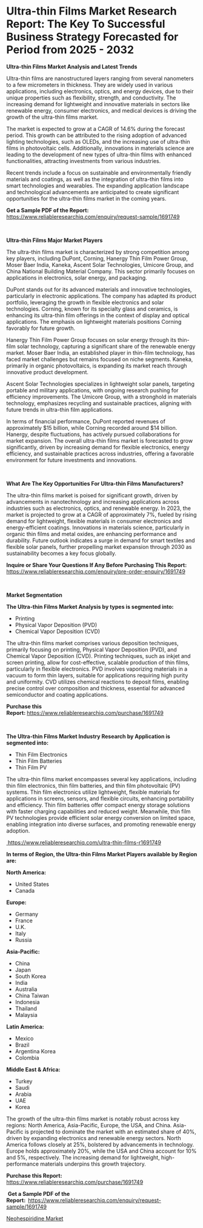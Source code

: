 <p><h1>Ultra-thin Films Market Research Report: The Key To Successful Business Strategy Forecasted for Period from 2025 - 2032</h1></p><p><strong>Ultra-thin Films Market Analysis and Latest Trends</strong></p>
<p><p>Ultra-thin films are nanostructured layers ranging from several nanometers to a few micrometers in thickness. They are widely used in various applications, including electronics, optics, and energy devices, due to their unique properties such as flexibility, strength, and conductivity. The increasing demand for lightweight and innovative materials in sectors like renewable energy, consumer electronics, and medical devices is driving the growth of the ultra-thin films market.</p><p>The market is expected to grow at a CAGR of 14.6% during the forecast period. This growth can be attributed to the rising adoption of advanced lighting technologies, such as OLEDs, and the increasing use of ultra-thin films in photovoltaic cells. Additionally, innovations in materials science are leading to the development of new types of ultra-thin films with enhanced functionalities, attracting investments from various industries.</p><p>Recent trends include a focus on sustainable and environmentally friendly materials and coatings, as well as the integration of ultra-thin films into smart technologies and wearables. The expanding application landscape and technological advancements are anticipated to create significant opportunities for the ultra-thin films market in the coming years.</p></p>
<p><strong>Get a Sample PDF of the Report:&nbsp;</strong> <a href="https://www.reliableresearchiq.com/enquiry/request-sample/1691749?utm_campaign=2739&utm_medium=2&utm_source=Github&utm_content=ia&utm_term=27032025&utm_id=ultra-thin-films">https://www.reliableresearchiq.com/enquiry/request-sample/1691749</a></p>
<p>&nbsp;</p>
<p><strong>Ultra-thin Films Major Market Players</strong></p>
<p><p>The ultra-thin films market is characterized by strong competition among key players, including DuPont, Corning, Hanergy Thin Film Power Group, Moser Baer India, Kaneka, Ascent Solar Technologies, Umicore Group, and China National Building Material Company. This sector primarily focuses on applications in electronics, solar energy, and packaging.</p><p>DuPont stands out for its advanced materials and innovative technologies, particularly in electronic applications. The company has adapted its product portfolio, leveraging the growth in flexible electronics and solar technologies. Corning, known for its specialty glass and ceramics, is enhancing its ultra-thin film offerings in the context of display and optical applications. The emphasis on lightweight materials positions Corning favorably for future growth.</p><p>Hanergy Thin Film Power Group focuses on solar energy through its thin-film solar technology, capturing a significant share of the renewable energy market. Moser Baer India, an established player in thin-film technology, has faced market challenges but remains focused on niche segments. Kaneka, primarily in organic photovoltaics, is expanding its market reach through innovative product development.</p><p>Ascent Solar Technologies specializes in lightweight solar panels, targeting portable and military applications, with ongoing research pushing for efficiency improvements. The Umicore Group, with a stronghold in materials technology, emphasizes recycling and sustainable practices, aligning with future trends in ultra-thin film applications.</p><p>In terms of financial performance, DuPont reported revenues of approximately $15 billion, while Corning recorded around $14 billion. Hanergy, despite fluctuations, has actively pursued collaborations for market expansion. The overall ultra-thin films market is forecasted to grow significantly, driven by increasing demand for flexible electronics, energy efficiency, and sustainable practices across industries, offering a favorable environment for future investments and innovations.</p></p>
<p>&nbsp;</p>
<p><strong>What Are The Key Opportunities For Ultra-thin Films Manufacturers?</strong></p>
<p><p>The ultra-thin films market is poised for significant growth, driven by advancements in nanotechnology and increasing applications across industries such as electronics, optics, and renewable energy. In 2023, the market is projected to grow at a CAGR of approximately 7%, fueled by rising demand for lightweight, flexible materials in consumer electronics and energy-efficient coatings. Innovations in materials science, particularly in organic thin films and metal oxides, are enhancing performance and durability. Future outlook indicates a surge in demand for smart textiles and flexible solar panels, further propelling market expansion through 2030 as sustainability becomes a key focus globally.</p></p>
<p><strong>Inquire or Share Your Questions If Any Before Purchasing This Report:</strong> <a href="https://www.reliableresearchiq.com/enquiry/pre-order-enquiry/1691749?utm_campaign=2739&utm_medium=2&utm_source=Github&utm_content=ia&utm_term=27032025&utm_id=ultra-thin-films">https://www.reliableresearchiq.com/enquiry/pre-order-enquiry/1691749</a></p>
<p>&nbsp;</p>
<p><strong>Market Segmentation</strong></p>
<p><strong>The Ultra-thin Films Market Analysis by types is segmented into:</strong></p>
<p><ul><li>Printing</li><li>Physical Vapor Deposition (PVD)</li><li>Chemical Vapor Deposition (CVD)</li></ul></p>
<p><p>The ultra-thin films market comprises various deposition techniques, primarily focusing on printing, Physical Vapor Deposition (PVD), and Chemical Vapor Deposition (CVD). Printing techniques, such as inkjet and screen printing, allow for cost-effective, scalable production of thin films, particularly in flexible electronics. PVD involves vaporizing materials in a vacuum to form thin layers, suitable for applications requiring high purity and uniformity. CVD utilizes chemical reactions to deposit films, enabling precise control over composition and thickness, essential for advanced semiconductor and coating applications.</p></p>
<p><strong>Purchase this Report:&nbsp;</strong><a href="https://www.reliableresearchiq.com/purchase/1691749?utm_campaign=2739&utm_medium=2&utm_source=Github&utm_content=ia&utm_term=27032025&utm_id=ultra-thin-films">https://www.reliableresearchiq.com/purchase/1691749</a></p>
<p>&nbsp;</p>
<p><strong>The Ultra-thin Films Market Industry Research by Application is segmented into:</strong></p>
<p><ul><li>Thin Film Electronics</li><li>Thin Film Batteries</li><li>Thin Film PV</li></ul></p>
<p><p>The ultra-thin films market encompasses several key applications, including thin film electronics, thin film batteries, and thin film photovoltaic (PV) systems. Thin film electronics utilize lightweight, flexible materials for applications in screens, sensors, and flexible circuits, enhancing portability and efficiency. Thin film batteries offer compact energy storage solutions with faster charging capabilities and reduced weight. Meanwhile, thin film PV technologies provide efficient solar energy conversion on limited space, enabling integration into diverse surfaces, and promoting renewable energy adoption.</p></p>
<p><a href="https://www.reliableresearchiq.com/ultra-thin-films-r1691749?utm_campaign=2739&utm_medium=2&utm_source=Github&utm_content=ia&utm_term=27032025&utm_id=ultra-thin-films">&nbsp;https://www.reliableresearchiq.com/ultra-thin-films-r1691749</a></p>
<p><strong>In terms of Region, the Ultra-thin Films Market Players available by Region are:</strong></p>
<p>
    <p> <strong> North America: </strong>
        <ul>
            <li>United States</li>
            <li>Canada</li>
        </ul>
        </p> 
    <p> <strong> Europe: </strong>
        <ul>
            <li>Germany</li>
            <li>France</li>
            <li>U.K.</li>
            <li>Italy</li>
            <li>Russia</li>
        </ul>
        </p> 
    <p> <strong> Asia-Pacific: </strong>
        <ul>
            <li>China</li>
            <li>Japan</li>
            <li>South Korea</li>
            <li>India</li>
            <li>Australia</li>
            <li>China Taiwan</li>
            <li>Indonesia</li>
            <li>Thailand</li>
            <li>Malaysia</li>
        </ul>
        </p> 
    <p> <strong> Latin America: </strong>
        <ul>
            <li>Mexico</li>
            <li>Brazil</li>
            <li>Argentina Korea</li>
            <li>Colombia</li>
        </ul>
        </p> 
    <p> <strong> Middle East & Africa: </strong>
        <ul>
            <li>Turkey</li>
            <li>Saudi</li>
            <li>Arabia</li>
            <li>UAE</li>
            <li>Korea</li>
        </ul>
    </p>
    </p>
<p><p>The growth of the ultra-thin films market is notably robust across key regions: North America, Asia-Pacific, Europe, the USA, and China. Asia-Pacific is projected to dominate the market with an estimated share of 40%, driven by expanding electronics and renewable energy sectors. North America follows closely at 25%, bolstered by advancements in technology. Europe holds approximately 20%, while the USA and China account for 10% and 5%, respectively. The increasing demand for lightweight, high-performance materials underpins this growth trajectory.</p></p>
<p><strong>Purchase this Report: </strong><a href="https://www.reliableresearchiq.com/purchase/1691749?utm_campaign=2739&utm_medium=2&utm_source=Github&utm_content=ia&utm_term=27032025&utm_id=ultra-thin-films">https://www.reliableresearchiq.com/purchase/1691749</a></p>
<p>&nbsp;<strong>Get a Sample PDF of the Report:&nbsp;&nbsp;</strong><a href="https://www.reliableresearchiq.com/enquiry/request-sample/1691749?utm_campaign=2739&utm_medium=2&utm_source=Github&utm_content=ia&utm_term=27032025&utm_id=ultra-thin-films">https://www.reliableresearchiq.com/enquiry/request-sample/1691749</a></p>
<p><strong></strong></p>
<p><p><a href="https://github.com/stephaniwo144/Market-Research-Report-List-1/blob/main/neohespiridine-market.md?utm_campaign=2739&utm_medium=2&utm_source=Github&utm_content=ia&utm_term=27032025&utm_id=ultra-thin-films">Neohespiridine Market</a></p></p>